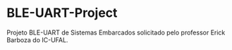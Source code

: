 # BLE-UART-Project
Projeto BLE-UART de Sistemas Embarcados solicitado pelo professor Erick Barboza do IC-UFAL.
